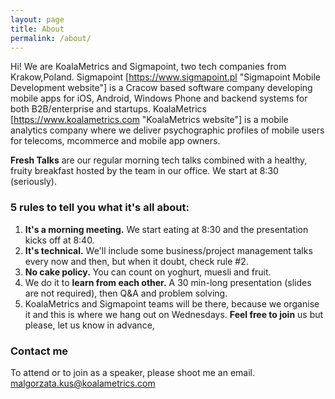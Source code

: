 ```yaml
---
layout: page
title: About
permalink: /about/
---
```

Hi! We are KoalaMetrics and Sigmapoint, two tech companies from Krakow,Poland. 
Sigmapoint [https://www.sigmapoint.pl "Sigmapoint Mobile Development website"] is a Cracow based software company developing mobile apps for iOS, Android, Windows Phone and backend systems for both B2B/enterprise and startups. 
KoalaMetrics [https://www.koalametrics.com "KoalaMetrics website"] is a mobile analytics company where we deliver psychographic profiles of mobile users for telecoms, mcommerce and mobile app owners.

**Fresh Talks** are our regular morning tech talks combined with a healthy, fruity breakfast hosted by the team in our office. We start at 8:30 (seriously).

### 5 rules to tell you what it's all about:

1. **It's a morning meeting.** We start eating at 8:30 and the presentation kicks off at 8:40.
2. **It's technical.** We'll include some business/project management talks every now and then, but when it doubt, check rule #2.
3. **No cake policy.** You can count on yoghurt, muesli and fruit.
4. We do it to **learn from each other.** A 30 min-long presentation (slides are not required), then Q&A and problem solving.
5. KoalaMetrics and Sigmapoint teams will be there, because we organise it and this is where we hang out on Wednesdays. **Feel free to join** us but please, let us know in advance,

###  Contact me
To attend or to join as a speaker, please shoot me an email.
[malgorzata.kus@koalametrics.com](mailto:malgorzata.kus@koalametrics.com)
